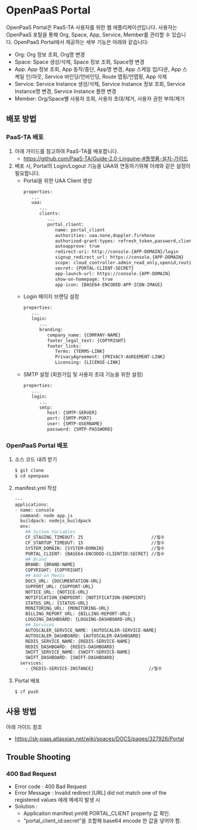 # OpenPaaS Portal
OpenPaaS Portal은 PaaS-TA 사용자를 위한 웹 애플리케이션입니다. 사용자는 OpenPaaS 포탈을 통해 Org, Space, App, Service, Member를 관리할 수 있습니다. OpenPaaS Portal에서 제공하는 세부 기능은 아래와 같습니다:
- Org: Org 정보 조회, Org명 변경
- Space: Space 생성/삭제, Space 정보 조회, Space명 변경
- App: App 정보 조회, App 동작/중단, App명 변경, App 스케일 업/다운, App 스케일 인/아웃, Service 바인딩/언바인딩, Route 맵핑/언맵핑, App 삭제
- Service: Service Instance 생성/삭제, Service Instance 정보 조회, Service Instance명 변경, Service Instance 플랜 변경
- Member: Org/Space별 사용자 조회, 사용자 초대/제거, 사용자 권한 부여/제거

## 배포 방법
### PaaS-TA 배포
1. 아래 가이드를 참고하여 PaaS-TA를 배포합니다.
   - https://github.com/PaaS-TA/Guide-2.0-Linguine-#플랫폼-설치-가이드
2. 배포 시, Portal의 Login/Logout 기능을 UAA와 연동하기위해 아래와 같은 설정이 필요합니다.
   - Portal을 위한 UAA Client 생성
      ```sh
      properties:
         ...
         uaa:
            ...
            clients:
               ...
               portal_client:
                  name: portal_client
                  authorities: uaa.none,doppler.firehose
                  authorized-grant-types: refresh_token,password,client_credentials,authorization_code
                  autoapprove: true
                  redirect-uri: http://console.{APP-DOMAIN}/login
                  signup_redirect_url: https://console.{APP-DOMAIN}
                  scope: cloud_controller.admin_read_only,openid,routing.router_groups.write,scim.read,cloud_controller.admin,uaa.user,cloud_controller.read,password.write,routing.router_groups.read,cloud_controller.write,network.admin,doppler.firehose,scim.write
                  secret: {PORTAL-CLIENT-SECRET}
                  app-launch-url: https://console.{APP-DOMAIN}
                  show-on-homepage: true
                  app-icon: {BASE64-ENCODED-APP-ICON-IMAGE}
      ```
   - Login 페이지 브랜딩 설정
      ```sh
      properties:
         ...
         login:
            ...
            branding:
               company_name: {COMPANY-NAME}
               footer_legal_text: {COPYRIGHT}
               footer_links:
                  Terms: {TERMS-LINK}
                  PrivacyAgreement: {PRIVACY-AGREEMENT-LINK}
                  Licensing: {LICENSE-LINK}
      ```
   - SMTP 설정 (회원가입 및 사용자 초대 기능을 위한 설정)
     ```sh
     properties:
        ...
        login:
           ...
           smtp:
              host: {SMTP-SERVER}
              port: {SMTP-PORT}
              user: {SMTP-USERNAME}
              password: {SMTP-PASSWORD}
     ```

### OpenPaaS Portal 배포
1. 소스 코드 내려 받기
   ```sh
   $ git clone
   $ cd openpaas
   ```

2. manifest.yml 작성
   ```sh
   ---
   applications:
   - name: console
     command: node app.js
     buildpack: nodejs_buildpack
     env:
       ## System Variables
       CF_STAGING_TIMEOUT: 25                          //필수
       CF_STARTUP_TIMEOUT: 15                          //필수
       SYSTEM_DOMAIN: {SYSTEM-DOMAIN}                  //필수
       PORTAL_CLIENT: {BASE64-ENCODED-CLIENTID:SECRET} //필수
       ## Brand
       BRAND: {BRAND-NAME}
       COPYRIGHT: {COPYRIGHT}
       ## Add-on Menus
       DOCS_URL: {DOCUMENTATION-URL}
       SUPPORT_URL: {SUPPORT-URL}
       NOTICE_URL: {NOTICE-URL}
       NOTIFICATION_ENDPOINT: {NOTIFICATION-ENDPOINT}
       STATUS_URL: {STATUS-URL}
       MONITORING_URL: {MONITORING-URL}
       BILLING_REPORT_URL: {BILLING-REPORT-URL}
       LOGGING_DASHBOARD: {LOGGING-DASHBOARD-URL}
       ## Services
       AUTOSCALER_SERVICE_NAME: {AUTOSCALER-SERVICE-NAME}
       AUTOSCALER_DASHBOARD: {AUTOSCALER-DASHBOARD}
       REDIS_SERVICE_NAME: {REDIS-SERVICE-NAME}
       REDIS_DASHBOARD: {REDIS-DASHBOARD}
       SWIFT_SERVICE_NAME: {SWIFT-SERVICE-NAME}
       SWIFT_DASHBOARD: {SWIFT-DASHBOARD}
     services:
       - {REDIS-SERVICE-INSTANCE}                     //필수
   ```
3. Portal 배포
   ```sh
   $ cf push
   ```

## 사용 방법
아래 가이드 참조
- https://sk-paas.atlassian.net/wiki/spaces/DOCS/pages/327926/Portal

## Trouble Shooting
### 400 Bad Request
- Error code : 400 Bad Request
- Error Message : Invalid redirect [URL] did not match one of the registered values 에레 메세지 발생 시
- Solution : 
  - Applicaiton manifest.yml에 PORTAL_CLIENT property 값 확인.
  - "portal_client_id:secret"을 조합해 base64 encode 한 값을 넣어야 함.


